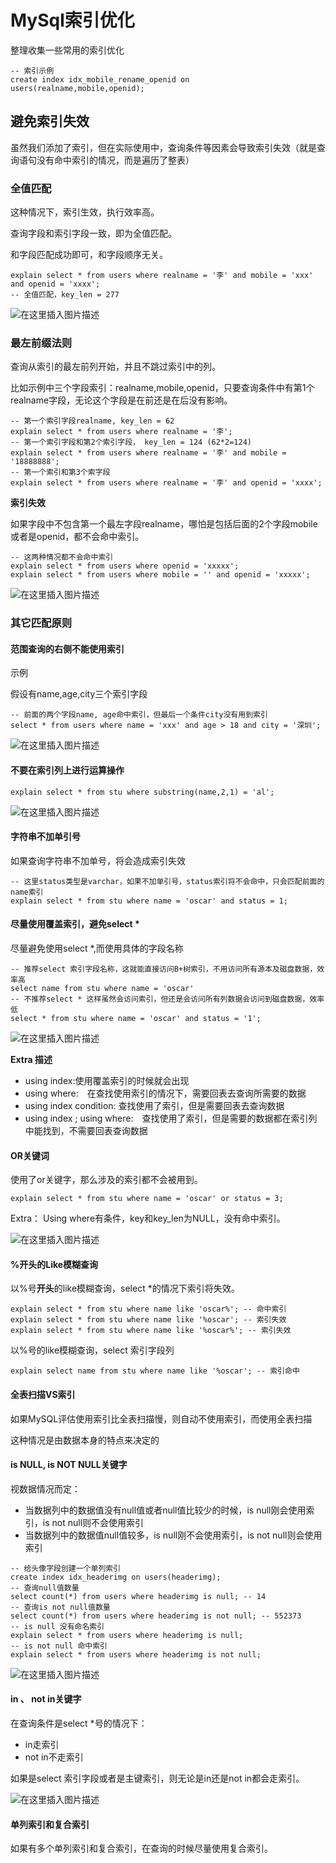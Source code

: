 # MySql索引优化

整理收集一些常用的索引优化

```mysql
-- 索引示例
create index idx_mobile_rename_openid on users(realname,mobile,openid);
```



## 避免索引失效

虽然我们添加了索引，但在实际使用中，查询条件等因素会导致索引失效（就是查询语句没有命中索引的情况，而是遍历了整表）

### 全值匹配

这种情况下，索引生效，执行效率高。

查询字段和索引字段一致，即为全值匹配。

和字段匹配成功即可，和字段顺序无关。

```mysql
explain select * from users where realname = '李' and mobile = 'xxx' and openid = 'xxxx';
-- 全值匹配，key_len = 277
```

![在这里插入图片描述](https://img-blog.csdnimg.cn/bbaa509a0210411082d11b5ff65f7dbb.png)

### 最左前缀法则

查询从索引的最左前列开始，并且不跳过索引中的列。

比如示例中三个字段索引：realname,mobile,openid，只要查询条件中有第1个realname字段，无论这个字段是在前还是在后没有影响。

```mysql
-- 第一个索引字段realname, key_len = 62
explain select * from users where realname = '李'; 
-- 第一个索引字段和第2个索引字段， key_len = 124 (62*2=124)
explain select * from users where realname = '李' and mobile = '18888888';
-- 第一个索引和第3个索字段
explain select * from users where realname = '李' and openid = 'xxxx';
```

**索引失效**

如果字段中不包含第一个最左字段realname，哪怕是包括后面的2个字段mobile或者是openid，都不会命中索引。

```mysql
-- 这两种情况都不会命中索引
explain select * from users where openid = 'xxxxx';
explain select * from users where mobile = '' and openid = 'xxxxx';
```

![在这里插入图片描述](https://img-blog.csdnimg.cn/73871d68c51c4079837bf57bcf87a356.png)

### 其它匹配原则

#### 范围查询的右侧不能使用索引

示例

假设有name,age,city三个索引字段

```mysql
-- 前面的两个字段name, age命中索引，但最后一个条件city没有用到索引
select * from users where name = 'xxx' and age > 18 and city = '深圳';
```


![在这里插入图片描述](https://img-blog.csdnimg.cn/25516b2e23604db89008a8cca19ac825.png?x-oss-process=image/watermark,type_d3F5LXplbmhlaQ,shadow_50,text_Q1NETiBAeml5aTgxMw==,size_20,color_FFFFFF,t_70,g_se,x_16)



#### 不要在索引列上进行运算操作

```mysql
explain select * from stu where substring(name,2,1) = 'al';
```

![在这里插入图片描述](https://img-blog.csdnimg.cn/72df7e699bb2462ab4bb5b1f92951085.png)

#### 字符串不加单引号

如果查询字符串不加单号，将会造成索引失效

```mysql
-- 这里status类型是varchar，如果不加单引号，status索引将不会命中，只会匹配前面的name索引
explain select * from stu where name = 'oscar' and status = 1;
```

#### 尽量使用覆盖索引，避免select *

尽量避免使用select *,而使用具体的字段名称

```mysql
-- 推荐select 索引字段名称，这就能直接访问B+树索引，不用访问所有源本及磁盘数据，效率高
select name from stu where name = 'oscar'
-- 不推荐select * 这样虽然会访问索引，但还是会访问所有列数据会访问到磁盘数据，效率低
select * from stu where name = 'oscar' and status = '1';
```

![在这里插入图片描述](https://img-blog.csdnimg.cn/50a48d01797e4a6bb44d135e54cfb42b.png?x-oss-process=image/watermark,type_d3F5LXplbmhlaQ,shadow_50,text_Q1NETiBAeml5aTgxMw==,size_20,color_FFFFFF,t_70,g_se,x_16)

**Extra 描述**

- using index:使用覆盖索引的时候就会出现
- using where:　在查找使用索引的情况下，需要回表去查询所需要的数据
- using index condition: 查找使用了索引，但是需要回表去查询数据
- using index ; using where:　查找使用了索引，但是需要的数据都在索引列中能找到，不需要回表查询数据

#### OR关键词

使用了or关键字，那么涉及的索引都不会被用到。

```mysql
explain select * from stu where name = 'oscar' or status = 3;
```

Extra： Using where有条件，key和key_len为NULL，没有命中索引。

![在这里插入图片描述](https://img-blog.csdnimg.cn/9226b8380daf4b01ad3a124a1a457eaf.png)

#### %开头的Like模糊查询

以%号**开头**的like模糊查询，select *的情况下索引将失效。

```mysql
explain select * from stu where name like 'oscar%'; -- 命中索引
explain select * from stu where name like '%oscar'; -- 索引失效
explain select * from stu where name like '%oscar%'; -- 索引失效
```

以%号的like模糊查询，select 索引字段列

```mysql
explain select name from stu where name like '%oscar'; -- 索引命中
```

#### 全表扫描VS索引

如果MySQL评估使用索引比全表扫描慢，则自动不使用索引，而使用全表扫描

这种情况是由数据本身的特点来决定的

#### is NULL, is NOT NULL关键字

视数据情况而定：

- 当数据列中的数据值没有null值或者null值比较少的时候，is null刚会使用索引，is not null则不会使用索引
- 当数据列中的数据值null值较多，is null刚不会使用索引，is not null则会使用索引



```mysql
-- 给头像字段创建一个单列索引
create index idx_headerimg on users(headerimg);
-- 查询null值数量
select count(*) from users where headerimg is null; -- 14
-- 查询is not null值数量
select count(*) from users where headerimg is not null; -- 552373
-- is null 没有命名索引
explain select * from users where headerimg is null;
-- is not null 命中索引
explain select * from users where headerimg is not null;
```

![在这里插入图片描述](https://img-blog.csdnimg.cn/ea2c449fb17348e6ace95a9f28720cb3.png?x-oss-process=image/watermark,type_d3F5LXplbmhlaQ,shadow_50,text_Q1NETiBAeml5aTgxMw==,size_20,color_FFFFFF,t_70,g_se,x_16)



#### in 、 not in关键字

在查询条件是select *号的情况下：

- in走索引
- not in不走索引

如果是select 索引字段或者是主键索引，则无论是in还是not in都会走索引。

![在这里插入图片描述](https://img-blog.csdnimg.cn/b7f02a7f60e148a382502ca3cf760412.png?x-oss-process=image/watermark,type_d3F5LXplbmhlaQ,shadow_50,text_Q1NETiBAeml5aTgxMw==,size_20,color_FFFFFF,t_70,g_se,x_16)



#### 单列索引和复合索引

如果有多个单列索引和复合索引，在查询的时候尽量使用复合索引。

 
